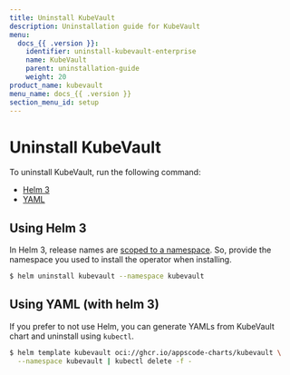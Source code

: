 ```yaml
---
title: Uninstall KubeVault
description: Uninstallation guide for KubeVault
menu:
  docs_{{ .version }}:
    identifier: uninstall-kubevault-enterprise
    name: KubeVault
    parent: uninstallation-guide
    weight: 20
product_name: kubevault
menu_name: docs_{{ .version }}
section_menu_id: setup
---
```


# Uninstall KubeVault

To uninstall KubeVault, run the following command:

<ul class="nav nav-tabs" id="installerTab" role="tablist">
  <li class="nav-item">
    <a class="nav-link active" id="helm3-tab" data-toggle="tab" href="#helm3" role="tab" aria-controls="helm3" aria-selected="true">Helm 3</a>
  </li>
  <li class="nav-item">
    <a class="nav-link" id="script-tab" data-toggle="tab" href="#script" role="tab" aria-controls="script" aria-selected="false">YAML</a>
  </li>
</ul>
<div class="tab-content" id="installerTabContent">
  <div class="tab-pane fade show active" id="helm3" role="tabpanel" aria-labelledby="helm3-tab">

## Using Helm 3

In Helm 3, release names are [scoped to a namespace](https://v3.helm.sh/docs/faq/#release-names-are-now-scoped-to-the-namespace). So, provide the namespace you used to install the operator when installing.

```bash
$ helm uninstall kubevault --namespace kubevault
```

</div>
<div class="tab-pane fade" id="script" role="tabpanel" aria-labelledby="script-tab">

## Using YAML (with helm 3)

If you prefer to not use Helm, you can generate YAMLs from KubeVault chart and uninstall using `kubectl`.

```bash
$ helm template kubevault oci://ghcr.io/appscode-charts/kubevault \
  --namespace kubevault | kubectl delete -f -
```

</div>
</div>
